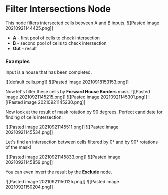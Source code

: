 # Filter Intersections Node
This node filters intersected cells between A and B inputs.
![[Pasted image 20210921144425.png]]
- **A** - first pool of cells to check intersection
- **B** - second pool of cells to check intersection 
- **Out** - result

### Examples
Input is a house that has been completed.

![[default cells.png]]
![[Pasted image 20210918153153.png]]

Now let's filter these cells by **Forward House Borders** mask.
![[Pasted image 20210921145215.png]]
![[Pasted image 20210921145301.png]]
![[Pasted image 20210921145230.png]]
 
 Now look at the result of mask rotation by 90 degrees. Perfect candidate for finding of cells intersection.
 
 ![[Pasted image 20210921145511.png]]
 ![[Pasted image 20210921145534.png]]
 
 Let's find an intersection between cells filtered by 0° and by 90° rotations of the mask!
 
 ![[Pasted image 20210921145833.png]]
 ![[Pasted image 20210921145859.png]]
 
 You can even invert the result by the **Exclude** node.
 
 ![[Pasted image 20210921150125.png]]
 ![[Pasted image 20210921150204.png]]